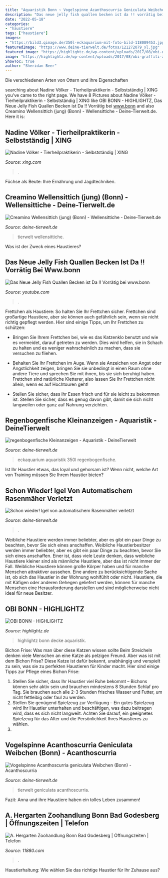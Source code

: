 ```yaml
---
title: "Aquaristik Bonn ~ Vogelspinne Acanthoscurria Geniculata Weibchen (bonn)"
description: "Das neue jelly fish quallen becken ist da !! vorrätig bei www.bonn"
date: "2022-05-18"
categories:
- "haustiere"
tags: ["haustiere"]
images:
- "https://bild3.qimage.de/350l-eckaquarium-mit-foto-bild-118089453.jpg"
featuredImage: "https://www.deine-tierwelt.de/fotos/121272079_xl.jpg"
featured_image: "https://highlightz.de/wp-content/uploads/2017/08/obi-graffiti-auftrag-4-1-1024x772.jpg"
image: "https://highlightz.de/wp-content/uploads/2017/08/obi-graffiti-auftrag-4-1-1024x772.jpg"
ShowToc: true
author: "Sheridan Beer"
---
```



Die verschiedenen Arten von Ottern und ihre Eigenschaften

	

		
searching about Nadine Völker - Tierheilpraktikerin - Selbstständig | XING you've came to the right page. We have 8 Pictures about Nadine Völker - Tierheilpraktikerin - Selbstständig | XING like OBI BONN - HIGHLIGHTZ, Das Neue Jelly Fish Quallen Becken ist Da !! Vorrätig bei www.bonn and also Creamino Wellensittich (jung) (Bonn) - Wellensittiche - Deine-Tierwelt.de. Here it is:
		
    
## Nadine Völker - Tierheilpraktikerin - Selbstständig | XING

<img loading=lazy src="https://profile-images.xing.com/images/c2ced5a6c4fa3992888634c8cc22b85a-1/nadine-völker.256x256.jpg" onerror="this.onerror=null;this.src='https://tse2.mm.bing.net/th?id=OIP.STLhMZw4Pkx8NrkxTog-PQAAAA&amp;pid=15.1';" alt="Nadine Völker - Tierheilpraktikerin - Selbstständig | XING">

_Source: xing.com_

>. 

	

Füchse als Beute: Ihre Ernährung und Jagdtechniken.

    
## Creamino Wellensittich (jung) (Bonn) - Wellensittiche - Deine-Tierwelt.de

<img loading=lazy src="https://www.deine-tierwelt.de/fotos/127444347_760x570.jpg" onerror="this.onerror=null;this.src='https://tse1.mm.bing.net/th?id=OIP.BO2FF1e4p58bfY65AGkMtAHaFj&amp;pid=15.1';" alt="Creamino Wellensittich (jung) (Bonn) - Wellensittiche - Deine-Tierwelt.de">

_Source: deine-tierwelt.de_

>tierwelt wellensittiche. 

	

Was ist der Zweck eines Haustieres?

    
## Das Neue Jelly Fish Quallen Becken Ist Da !! Vorrätig Bei Www.bonn

<img loading=lazy src="http://i.ytimg.com/vi/-3T-rHszvyI/maxresdefault.jpg" onerror="this.onerror=null;this.src='https://tse3.mm.bing.net/th?id=OIP.xuVjZH8vpfWqnD4GEy0hpAHaEK&amp;pid=15.1';" alt="Das Neue Jelly Fish Quallen Becken ist Da !! Vorrätig bei www.bonn">

_Source: youtube.com_

>. 

	

Frettchen als Haustiere: So halten Sie Ihr Frettchen sicher.
Frettchen sind großartige Haustiere, aber sie können auch gefährlich sein, wenn sie nicht richtig gepflegt werden. Hier sind einige Tipps, um Ihr Frettchen zu schützen:
- Bringen Sie Ihrem Frettchen bei, wie es das Katzenklo benutzt und wie es vermeidet, darauf getreten zu werden. Dies wird helfen, sie in Schach zu halten und es weniger wahrscheinlich zu machen, dass sie versuchen zu fliehen.

- Behalten Sie Ihr Frettchen im Auge. Wenn sie Anzeichen von Angst oder Ängstlichkeit zeigen, bringen Sie sie unbedingt in einen Raum ohne andere Tiere und sprechen Sie mit ihnen, bis sie sich beruhigt haben. Frettchen sind natürliche Kletterer, also lassen Sie Ihr Frettchen nicht allein, wenn es auf Hochtouren geht!

- Stellen Sie sicher, dass ihr Essen frisch und für sie leicht zu bekommen ist. Stellen Sie sicher, dass es genug davon gibt, damit sie sich nicht langweilen oder ganz auf Nahrung verzichten.

    
## Regenbogenfische Kleinanzeigen - Aquaristik - DeineTierwelt

<img loading=lazy src="https://bild3.qimage.de/350l-eckaquarium-mit-foto-bild-118089453.jpg" onerror="this.onerror=null;this.src='https://tse2.mm.bing.net/th?id=OIP.vh6JLB2y-yL9HyoT1UB2XwHaNK&amp;pid=15.1';" alt="regenbogenfische Kleinanzeigen - Aquaristik - DeineTierwelt">

_Source: deine-tierwelt.de_

>eckaquarium aquaristik 350l regenbogenfische. 

	

Ist Ihr Haustier etwas, das loyal und gehorsam ist? Wenn nicht, welche Art von Training müssen Sie Ihrem Haustier bieten?

    
## Schon Wieder! Igel Von Automatischem Rasenmäher Verletzt

<img loading=lazy src="https://www.deine-tierwelt.de/magazin/wp-content/uploads/sites/7/2019/07/Igel.jpg" onerror="this.onerror=null;this.src='https://tse4.mm.bing.net/th?id=OIP.i6fUA4YlwL3ySJ7GjgqLGgHaE8&amp;pid=15.1';" alt="Schon wieder! Igel von automatischem Rasenmäher verletzt">

_Source: deine-tierwelt.de_

>. 

	

Weibliche Haustiere werden immer beliebter, aber es gibt ein paar Dinge zu beachten, bevor Sie sich eines anschaffen.
Weibliche Haustierbesitzer werden immer beliebter, aber es gibt ein paar Dinge zu beachten, bevor Sie sich eines anschaffen. Einer ist, dass viele Leute denken, dass weibliche Haustiere kleiner sind als männliche Haustiere, aber das ist nicht immer der Fall. Weibliche Haustiere können große Körper haben und für manche Menschen attraktiver aussehen. Eine andere zu berücksichtigende Sache ist, ob sich das Haustier in der Wohnung wohlfühlt oder nicht. Haustiere, die mit Käfigen oder anderen Gehegen geliefert werden, können für manche Menschen eine Herausforderung darstellen und sind möglicherweise nicht ideal für neue Besitzer.

    
## OBI BONN - HIGHLIGHTZ

<img loading=lazy src="https://highlightz.de/wp-content/uploads/2017/08/obi-graffiti-auftrag-4-1-1024x772.jpg" onerror="this.onerror=null;this.src='https://tse2.mm.bing.net/th?id=OIP.eNJcHjnsel9pMLgDzoFGfQHaFl&amp;pid=15.1';" alt="OBI BONN - HIGHLIGHTZ">

_Source: highlightz.de_

>highlightz bonn decke aquaristik. 

	

Bichon Frise: Was man über diese Katzen wissen sollte
Beim Streicheln denken viele Menschen an eine Katze als pelzigen Freund. Aber was ist mit dem Bichon Frise? Diese Katze ist dafür bekannt, unabhängig und verspielt zu sein, was sie zu perfekten Haustieren für Kinder macht. Hier sind einige Tipps zur Pflege eines Bichon Frise:
1. Stellen Sie sicher, dass Ihr Haustier viel Ruhe bekommt – Bichons können sehr aktiv sein und brauchen mindestens 8 Stunden Schlaf pro Tag. Sie brauchen auch alle 2-3 Stunden frisches Wasser und Futter, um nicht fettleibig oder faul zu werden.
2. Stellen Sie genügend Spielzeug zur Verfügung – Ein gutes Spielzeug wird Ihr Haustier unterhalten und beschäftigen, was dazu beitragen wird, dass es sich nicht langweilt. Achten Sie darauf, ein geeignetes Spielzeug für das Alter und die Persönlichkeit Ihres Haustieres zu wählen.
3.

    
## Vogelspinne Acanthoscurria Geniculata Weibchen (Bonn) - Acanthoscurria

<img loading=lazy src="https://www.deine-tierwelt.de/fotos/121272079_xl.jpg" onerror="this.onerror=null;this.src='https://tse3.mm.bing.net/th?id=OIP.IYWyz3gDYHGtyxBRBRnh0wHaJ4&amp;pid=15.1';" alt="Vogelspinne Acanthoscurria geniculata Weibchen (Bonn) - Acanthoscurria">

_Source: deine-tierwelt.de_

>tierwelt geniculata acanthoscurria. 

	

Fazit: Anna und ihre Haustiere haben ein tolles Leben zusammen!

    
## A. Hergarten Zoohandlung Bonn Bad Godesberg | Öffnungszeiten | Telefon

<img loading=lazy src="https://osms.11880.com/static/smap-50.684822x7.153943-19-400x200-50.684754x7.153943xsmall.png" onerror="this.onerror=null;this.src='https://tse1.mm.bing.net/th?id=OIP.nZqm6O__ehiJJZmPnc2zrAAAAA&amp;pid=15.1';" alt="A. Hergarten Zoohandlung Bonn Bad Godesberg | Öffnungszeiten | Telefon">

_Source: 11880.com_

>. 

	

Haustierhaltung: Wie wählen Sie das richtige Haustier für Ihr Zuhause aus?

